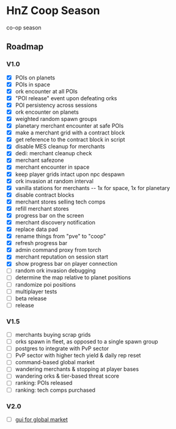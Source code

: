 # HnZ Coop Season

co-op season

## Roadmap

### V1.0

- [x] POIs on planets
- [x] POIs in space
- [x] ork encounter at all POIs
- [x] "POI release" event upon defeating orks
- [x] POI persistency across sessions
- [x] ork encounter on planets
- [x] weighted random spawn groups
- [x] planetary merchant encounter at safe POIs
- [x] make a merchant grid with a contract block
- [x] get reference to the contract block in script
- [x] disable MES cleanup for merchants
- [x] dedi: merchant cleanup check
- [x] merchant safezone
- [x] merchant encounter in space
- [x] keep player grids intact upon npc despawn
- [x] ork invasion at random interval
- [x] vanilla stations for merchants -- 1x for space, 1x for planetary
- [x] disable contract blocks
- [x] merchant stores selling tech comps
- [x] refill merchant stores
- [x] progress bar on the screen
- [x] merchant discovery notification
- [x] replace data pad
- [x] rename things from "pve" to "coop"
- [x] refresh progress bar
- [x] admin command proxy from torch
- [x] merchant reputation on session start
- [x] show progress bar on player connection
- [ ] random ork invasion debugging
- [ ] determine the map relative to planet positions
- [ ] randomize poi positions
- [ ] multiplayer tests
- [ ] beta release
- [ ] release

### V1.5

- [ ] merchants buying scrap grids
- [ ] orks spawn in fleet, as opposed to a single spawn group
- [ ] postgres to integrate with PvP sector
- [ ] PvP sector with higher tech yield & daily rep reset
- [ ] command-based global market
- [ ] wandering merchants & stopping at player bases
- [ ] wandering orks & tier-based threat score
- [ ] ranking: POIs released
- [ ] ranking: tech comps purchased

### V2.0

- [ ] [gui for global market](https://github.com/ZachHembree/RichHudFramework.Client)
